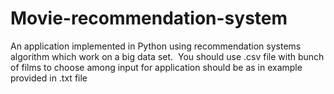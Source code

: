 # Movie-recommendation-system
An application implemented in Python using recommendation systems algorithm which work on a big data set. 
You should use .csv file with bunch of films to choose among
input for application should be as in example provided in .txt file
